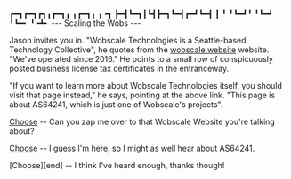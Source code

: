 ┏━┓┏━┓┏┓╻┏━┓╻ ╻┏━┓╻ ╻╺┓ 
┣━┫┗━┓┃┗┫┣━┓┗━┫┏━┛┗━┫ ┃ 
╹ ╹┗━┛╹ ╹┗━┛  ╹┗━╸  ╹╺┻╸
--- Scaling the Wobs ---

Jason invites you in. "Wobscale Technologies is a Seattle-based Technology Collective", he quotes from the [wobscale.website](https://wobscale.website) website. "We've operated since 2016." He points to a small row of conspicuously posted business license tax certificates in the entranceway.

"If you want to learn more about Wobscale Technologies itself, you should visit that page instead," he says, pointing at the above link. "This page is about AS64241, which is just one of Wobscale's projects".

[Choose](https://wobscale.website) -- Can you zap me over to that Wobscale Website you're talking about?

[Choose][about-1b] -- I guess I'm here, so I might as well hear about AS64241.

[Choose][end] -- I think I've heard enough, thanks though!

[about-1b]: about-1b.html

